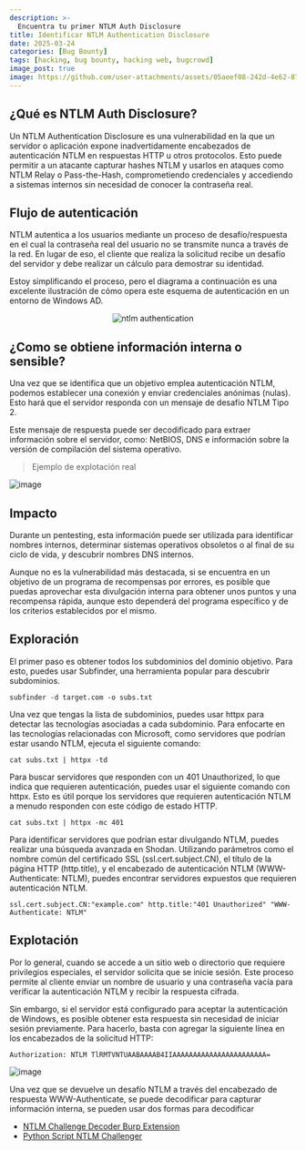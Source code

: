 ```yaml
---
description: >-
  Encuentra tu primer NTLM Auth Disclosure
title: Identificar NTLM Authentication Disclosure
date: 2025-03-24
categories: [Bug Bounty]
tags: [hacking, bug bounty, hacking web, bugcrowd]
image_post: true
image: https://github.com/user-attachments/assets/05aeef08-242d-4e62-874d-762a34c5c4af
---
```


## ¿Qué es NTLM Auth Disclosure?

Un NTLM Authentication Disclosure es una vulnerabilidad en la que un servidor o aplicación expone inadvertidamente encabezados de autenticación NTLM en respuestas HTTP u otros protocolos. Esto puede permitir a un atacante capturar hashes NTLM y usarlos en ataques como NTLM Relay o Pass-the-Hash, comprometiendo credenciales y accediendo a sistemas internos sin necesidad de conocer la contraseña real.

## Flujo de autenticación

NTLM autentica a los usuarios mediante un proceso de desafío/respuesta en el cual la contraseña real del usuario no se transmite nunca a través de la red. En lugar de eso, el cliente que realiza la solicitud recibe un desafío del servidor y debe realizar un cálculo para demostrar su identidad.

Estoy simplificando el proceso, pero el diagrama a continuación es una excelente ilustración de cómo opera este esquema de autenticación en un entorno de Windows AD.


<div align="center">
  <img src="https://github.com/user-attachments/assets/732c1ee4-5665-4e54-a0f3-566ea981b993" alt="ntlm authentication">
</div>


## ¿Como se obtiene información interna o sensible?

Una vez que se identifica que un objetivo emplea autenticación NTLM, podemos establecer una conexión y enviar credenciales anónimas (nulas). Esto hará que el servidor responda con un mensaje de desafío NTLM Tipo 2.

Este mensaje de respuesta puede ser decodificado para extraer información sobre el servidor, como: NetBIOS, DNS e información sobre la versión de compilación del sistema operativo.

> Ejemplo de explotación real

![image](https://github.com/user-attachments/assets/46efd4ad-4cb2-411e-996a-3b4a61807f96)

## Impacto

Durante un pentesting, esta información puede ser utilizada para identificar nombres internos, determinar sistemas operativos obsoletos o al final de su ciclo de vida, y descubrir nombres DNS internos.

Aunque no es la vulnerabilidad más destacada, si se encuentra en un objetivo de un programa de recompensas por errores, es posible que puedas aprovechar esta divulgación interna para obtener unos puntos y una recompensa rápida, aunque esto dependerá del programa específico y de los criterios establecidos por el mismo.

## Exploración

El primer paso es obtener todos los subdominios del dominio objetivo. Para esto, puedes usar Subfinder, una herramienta popular para descubrir subdominios.

```
subfinder -d target.com -o subs.txt
```

Una vez que tengas la lista de subdominios, puedes usar httpx para detectar las tecnologías asociadas a cada subdominio. Para enfocarte en las tecnologías relacionadas con Microsoft, como servidores que podrían estar usando NTLM, ejecuta el siguiente comando:

```
cat subs.txt | httpx -td
```

Para buscar servidores que responden con un 401 Unauthorized, lo que indica que requieren autenticación, puedes usar el siguiente comando con httpx. Esto es útil porque los servidores que requieren autenticación NTLM a menudo responden con este código de estado HTTP.

```
cat subs.txt | httpx -mc 401
```

Para identificar servidores que podrían estar divulgando NTLM, puedes realizar una búsqueda avanzada en Shodan. Utilizando parámetros como el nombre común del certificado SSL (ssl.cert.subject.CN), el título de la página HTTP (http.title), y el encabezado de autenticación NTLM (WWW-Authenticate: NTLM), puedes encontrar servidores expuestos que requieren autenticación NTLM.

```
ssl.cert.subject.CN:"example.com" http.title:"401 Unauthorized" "WWW-Authenticate: NTLM"
```

## Explotación

Por lo general, cuando se accede a un sitio web o directorio que requiere privilegios especiales, el servidor solicita que se inicie sesión. Este proceso permite al cliente enviar un nombre de usuario y una contraseña vacía para verificar la autenticación NTLM y recibir la respuesta cifrada.

Sin embargo, si el servidor está configurado para aceptar la autenticación de Windows, es posible obtener esta respuesta sin necesidad de iniciar sesión previamente. Para hacerlo, basta con agregar la siguiente línea en los encabezados de la solicitud HTTP:

```
Authorization: NTLM TlRMTVNTUAABAAAAB4IIAAAAAAAAAAAAAAAAAAAAAAA=
```

![image](https://github.com/user-attachments/assets/08453059-bc94-4104-b3a5-cf2acac96e02)

Una vez que se devuelve un desafío NTLM a través del encabezado de respuesta WWW-Authenticate, se puede decodificar para capturar información interna, se pueden usar dos formas para decodificar

* [NTLM Challenge Decoder Burp Extension](https://portswigger.net/bappstore/30d095e075e64a109b8d12fc8281b5e3)
* [Python Script NTLM Challenger](https://github.com/nopfor/ntlm_challenger)
